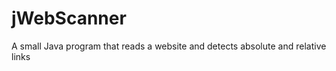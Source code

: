 jWebScanner
===========

A small Java program that reads a website and detects absolute and relative links
